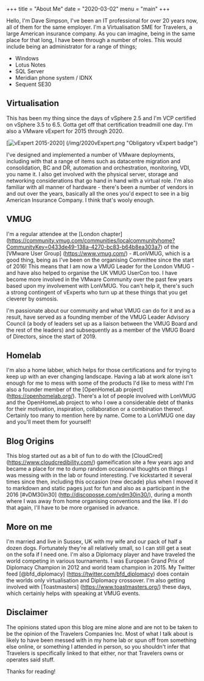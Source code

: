 +++
title = "About Me"
date = "2020-03-02"
menu = "main"
+++


Hello, I'm Dave Simpson, I've been an IT professional for over 20 years now, all of them for the same employer. I'm a Virtualisation SME for Travelers, a large American insurance company. As you can imagine, being in the same place for that long, I have been through a number of roles. This would include being an administrator for a range of things;

* Windows
* Lotus Notes
* SQL Server 
* Meridian phone system / IDNX
* Sequent SE30

## Virtualisation 
This has been my thing since the days of vSphere 2.5 and I'm VCP certified on vSphere 3.5 to 6.5. Gotta get off that certification treadmill one day. I'm also a VMware vExpert for 2015 through 2020. 

[![vExpert 2015-2020](/img/2020vExpert.png)] (/img/2020vExpert.png "Obligatory vExpert badge")

I've designed and implemented a number of VMware deployments, including with that a range of items such as datacentre migration and consolidation, BC and DR,  automation and orchestration, monitoring, VDI, you name it. I also get involved with the physical server, storage and networking considerations that go hand in hand with a virtual role. I'm also familiar with all manner of hardware - there's been a number of vendors in and out over the years, basically all the ones you'd expect to see in a big American Insurance Company. I think that's wooly enough.

## VMUG
I'm a regular attendee at the [London chapter] (https://community.vmug.com/communities/localcommunityhome?CommunityKey=0433de49-138a-4270-bc83-b64b8ea303a7) of the [VMware User Group] (https://www.vmug.com/) - #LonVMUG, which is a good thing, being as I've been on the organising Committee since the start of 2016! This means that I am now a VMUG Leader for the London VMUG - and have also helped to organise the UK VMUG UserCon too. I have become more involved in the VMware Community over the past few years based upon my involvement with LonVMUG. You can't help it, there's such a strong contingent of vExperts who turn up at these things that you get cleverer by osmosis. 

I'm passionate about our community and what VMUG can do for it and as a result, have served as a founding member of the VMUG Leader Advisory Council (a body of leaders set up as a liaison between the VMUG Board and the rest of the leaders) and subsequently as a member of the VMUG Board of Directors, since the start of 2019. 

## Homelab
I'm also a home labber, which helps for those certifications and for trying to keep up with an ever changing landscape. Having a lab at work alone isn't enough for me to mess with some of the products I'd like to mess with! I'm also a founder member of the [OpenHomeLab project] (https://openhomelab.org/). There's a lot of people involved with LonVMUG and the OpenHomeLab project to who I owe a considerable debt of thanks for their motivation, inspiration, collaboration or a combination thereof. Certainly too many to mention here by name. Come to a LonVMUG one day and you'll meet them for yourself!

## Blog Origins
This blog started out as a bit of fun to do with the [CloudCred] (https://www.cloudcredibility.com/) gameification site a few years ago and became a place for me to dump random occasional thoughts on things I was messing with in the lab or found interesting. I've kickstarted it several times since then, including this occasion (new decade) plus when I moved it to markdown and static pages just for fun and also as a participant in the 2016 [#vDM30in30] (http://discoposse.com/vdm30in30/), during a month where I was away from home organising conventions and the like. If I do that again, I'll have to be more organised in advance.

## More on me
I'm married and live in Sussex, UK with my wife and our pack of half a dozen dogs. Fortunately they're all relatively small, so I can still get a seat on the sofa if I need one. I'm also a Diplomacy player and have traveled the world competing in various tournaments. I was European Grand Prix of Diplomacy Champion in 2012 and world team champion in 2015. My Twitter feed [@bfd_diplomacy] (https://twitter.com/bfd_diplomacy) does contain the worlds only virtualisation and Diplomacy crossover. I'm also getting involved with [Toastmasters] (https://www.toastmasters.org/) these days, which certainly helps with speaking at VMUG events. 

## Disclaimer
The opinions stated upon this blog are mine alone and are not to be taken to be the opinion of the Travelers Companies Inc. Most of what I talk about is likely to have been messed with in my home lab or spun off from something else online, or something I attended in person, so you shouldn't infer that Travelers is specifically linked to that either, nor that Travelers owns or operates said stuff.

Thanks for reading!
